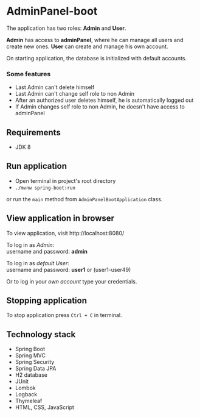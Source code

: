 # AdminPanel-boot

The application has two roles: **Admin** and **User**.

**Admin** has access to **adminPanel**, where he can manage all users and create new ones.
**User** can create and manage his own account.

On starting application, the database is initialized with default accounts.

### Some features
- Last Admin can't delete himself
- Last Admin can't change self role to non Admin
- After an authorized user deletes himself, he is automatically logged out
- If Admin changes self role to non Admin, he doesn't have access to adminPanel

## Requirements
- JDK 8

## Run application
- Open terminal in project's root directory
- `./mvnw spring-boot:run`

or run the `main` method from `AdminPanelBootApplication` class.

## View application in browser
To view application, visit http://localhost:8080/

To log in as *Admin*:<br/>
username and password: **admin**

To log in as *default User*:<br/>
username and password: **user1** or (user1-user49)

Or to log in your *own account* type your credentials.

## Stopping application
To stop application press `Ctrl + C` in terminal.

## Technology stack
- Spring Boot
- Spring MVC
- Spring Security
- Spring Data JPA
- H2 database
- JUnit
- Lombok
- Logback
- Thymeleaf
- HTML, CSS, JavaScript